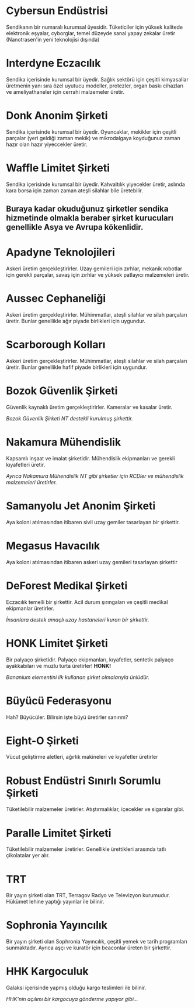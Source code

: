 # Cybersun Endüstrisi
Sendikanın bir numaralı kurumsal üyesidir. Tüketiciler için yüksek kalitede elektronik eşyalar, cyborglar, temel düzeyde sanal yapay zekalar üretir (Nanotrasen'in yeni teknolojisi dışında)

# Interdyne Eczacılık
Sendika içerisinde kurumsal bir üyedir. Sağlık sektörü için çeşitli kimyasallar üretmenin yanı sıra özel uyutucu modeller, protezler, organ baskı cihazları ve ameliyathaneler için cerrahi malzemeler üretir.

# Donk Anonim Şirketi
Sendika içerisinde kurumsal bir üyedir. Oyuncaklar, mekikler için çeşitli parçalar (yeri geldiği zaman mekik) ve mikrodalgaya koyduğunuz zaman hazır olan hazır yiyeccekler üretir.

# Waffle Limitet Şirketi
Sendika içerisinde kurumsal bir üyedir. Kahvaltılık yiyecekler üretir, aslında kara borsa için zaman zaman ateşli silahlar bile üretebilir.

Buraya kadar okuduğunuz şirketler sendika hizmetinde olmakla beraber şirket kurucuları genellikle Asya ve Avrupa kökenlidir.
-

# Apadyne Teknolojileri
Askeri üretim gerçekleştirirler. Uzay gemileri için zırhlar, mekanik robotlar için gerekli parçalar, savaş için zırhlar ve yüksek patlayıcı malzemeleri üretir.

# Aussec Cephaneliği
Askeri üretim gerçekleştirirler. Mühimmatlar, ateşli silahlar ve silah parçaları üretir. Bunlar genellikle ağır piyade birlikleri için uygundur.

# Scarborough Kolları
Askeri üretim gerçekleştirirler. Mühimmatlar, ateşli silahlar ve silah parçaları üretir. Bunlar genellikle hafif piyade birlikleri için uygundur.

# Bozok Güvenlik Şirketi
Güvenlik kaynaklı üretim gerçekleştirirler. Kameralar ve kasalar üretir.

*Bozok Güvenlik Şirketi NT destekli kurulmuş şirkettir.*


# Nakamura Mühendislik
Kapsamlı inşaat ve imalat şirketidir. Mühendislik ekipmanları ve gerekli kıyafetleri üretir. 

*Ayrıca Nakamura Mühendislik NT gibi şirketler için RCDler ve mühendislik malzemeleri üretirler.*

# Samanyolu Jet Anonim Şirketi
Aya koloni atılmasından itibaren sivil uzay gemiler tasarlayan bir şirkettir.

# Megasus Havacılık
Aya koloni atılmasından itibaren askeri uzay gemileri tasarlayan şirkettir

# DeForest Medikal Şirketi
Eczacılık temelli bir şirkettir. Acil durum şırıngaları ve çeşitli medikal ekipmanlar üretirler.

*İnsanlara destek amaçlı uzay hastaneleri kuran bir şirkettir.*

# HONK Limitet Şirketi
Bir palyaço şirketidir. Palyaço ekipmanları, kıyafetler, sentetik palyaço ayakkabıları ve muzlu turta üretirler! **HONK!**

*Bananium elementini ilk kullanan şirket olmalarıyla ünlüdür.*

# Büyücü Federasyonu
Hah? Büyücüler. Bilirsin işte büyü üretirler sanırım?

# Eight-O Şirketi
Vücut geliştirme aletleri, ağırlık makineleri ve kıyafetler üretirler

# Robust Endüstri Sınırlı Sorumlu Şirketi
Tüketilebilir malzemeler üretirler. Atıştırmalıklar, içecekler ve sigaralar gibi.

# Paralle Limitet Şirketi
Tüketilebilir malzemeler üretirler. Genellikle ürettikleri arasında tatlı çikolatalar yer alır.

# TRT
Bir yayın şirketi olan TRT, Terragov Radyo ve Televizyon kurumudur. Hükümet lehine yaptığı yayınlar ile bilinir.

# Sophronia Yayıncılık
Bir yayın şirketi olan Sophronia Yayıncılık, çeşitli yemek ve tarih programları sunmaktadır. Ayrıca aşçı ve kuratör için beaconlar üreten bir şirkettir.

# HHK Kargoculuk
Galaksi içerisinde yapmış olduğu kargo teslimleri ile bilinir.

*HHK'nin açılımı bir kargocuya gönderme yapıyor gibi...*
